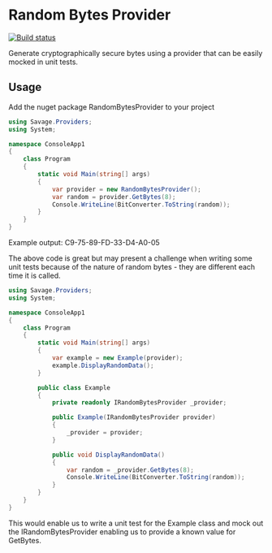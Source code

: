 # Random Bytes Provider

[![Build status](https://ci.appveyor.com/api/projects/status/ps6desgvlydyn2v0?svg=true)](https://ci.appveyor.com/project/alansav/random-bytes-provider)

Generate cryptographically secure bytes using a provider that can be easily mocked in unit tests.

## Usage

Add the nuget package RandomBytesProvider to your project

```c#
using Savage.Providers;
using System;

namespace ConsoleApp1
{
    class Program
    {
        static void Main(string[] args)
        {
            var provider = new RandomBytesProvider();
            var random = provider.GetBytes(8);
            Console.WriteLine(BitConverter.ToString(random));
        }
    }
}
```

Example output: C9-75-89-FD-33-D4-A0-05

The above code is great but may present a challenge when writing some unit tests because of the nature of random bytes - they are different each time it is called.

```c#
using Savage.Providers;
using System;

namespace ConsoleApp1
{
    class Program
    {
        static void Main(string[] args)
        {
            var example = new Example(provider);
            example.DisplayRandomData();
        }

        public class Example
        {
            private readonly IRandomBytesProvider _provider;

            public Example(IRandomBytesProvider provider)
            {
                _provider = provider;
            }

            public void DisplayRandomData()
            {
                var random = _provider.GetBytes(8);
                Console.WriteLine(BitConverter.ToString(random));
            }
        }
    }
}

```

This would enable us to write a unit test for the Example class and mock out the IRandomBytesProvider enabling us to provide a known value for GetBytes.
